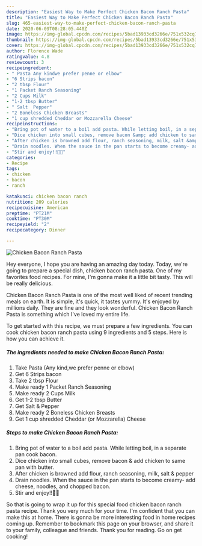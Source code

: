```yaml
---
description: "Easiest Way to Make Perfect Chicken Bacon Ranch Pasta"
title: "Easiest Way to Make Perfect Chicken Bacon Ranch Pasta"
slug: 465-easiest-way-to-make-perfect-chicken-bacon-ranch-pasta
date: 2020-06-09T08:28:05.440Z
image: https://img-global.cpcdn.com/recipes/5bad13933cd3266e/751x532cq70/chicken-bacon-ranch-pasta-recipe-main-photo.jpg
thumbnail: https://img-global.cpcdn.com/recipes/5bad13933cd3266e/751x532cq70/chicken-bacon-ranch-pasta-recipe-main-photo.jpg
cover: https://img-global.cpcdn.com/recipes/5bad13933cd3266e/751x532cq70/chicken-bacon-ranch-pasta-recipe-main-photo.jpg
author: Florence Wade
ratingvalue: 4.8
reviewcount: 3
recipeingredient:
- " Pasta Any kindwe prefer penne or elbow"
- "6 Strips bacon"
- "2 tbsp Flour"
- "1 Packet Ranch Seasoning"
- "2 Cups Milk"
- "1-2 tbsp Butter"
- " Salt  Pepper"
- "2 Boneless Chicken Breasts"
- "1 cup shredded Cheddar or Mozzarella Cheese"
recipeinstructions:
- "Bring pot of water to a boil add pasta. While letting boil, in a separate pan cook bacon."
- "Dice chicken into small cubes, remove bacon &amp; add chicken to same pan with butter."
- "After chicken is browned add flour, ranch seasoning, milk, salt &amp; pepper"
- "Drain noodles. When the sauce in the pan starts to become creamy- add cheese, noodles, and chopped bacon."
- "Stir and enjoy!!🙌🏻"
categories:
- Recipe
tags:
- chicken
- bacon
- ranch

katakunci: chicken bacon ranch 
nutrition: 209 calories
recipecuisine: American
preptime: "PT21M"
cooktime: "PT30M"
recipeyield: "2"
recipecategory: Dinner

---
```



![Chicken Bacon Ranch Pasta](https://img-global.cpcdn.com/recipes/5bad13933cd3266e/751x532cq70/chicken-bacon-ranch-pasta-recipe-main-photo.jpg)

Hey everyone, I hope you are having an amazing day today. Today, we're going to prepare a special dish, chicken bacon ranch pasta. One of my favorites food recipes. For mine, I'm gonna make it a little bit tasty. This will be really delicious.



Chicken Bacon Ranch Pasta is one of the most well liked of recent trending meals on earth. It is simple, it's quick, it tastes yummy. It's enjoyed by millions daily. They are fine and they look wonderful. Chicken Bacon Ranch Pasta is something which I've loved my entire life.


To get started with this recipe, we must prepare a few ingredients. You can cook chicken bacon ranch pasta using 9 ingredients and 5 steps. Here is how you can achieve it.

<!--inarticleads1-->

##### The ingredients needed to make Chicken Bacon Ranch Pasta:

1. Take  Pasta (Any kind,we prefer penne or elbow)
1. Get 6 Strips bacon
1. Take 2 tbsp Flour
1. Make ready 1 Packet Ranch Seasoning
1. Make ready 2 Cups Milk
1. Get 1-2 tbsp Butter
1. Get  Salt &amp; Pepper
1. Make ready 2 Boneless Chicken Breasts
1. Get 1 cup shredded Cheddar (or Mozzarella) Cheese




<!--inarticleads2-->

##### Steps to make Chicken Bacon Ranch Pasta:

1. Bring pot of water to a boil add pasta. While letting boil, in a separate pan cook bacon.
1. Dice chicken into small cubes, remove bacon &amp; add chicken to same pan with butter.
1. After chicken is browned add flour, ranch seasoning, milk, salt &amp; pepper
1. Drain noodles. When the sauce in the pan starts to become creamy- add cheese, noodles, and chopped bacon.
1. Stir and enjoy!!🙌🏻




So that is going to wrap it up for this special food chicken bacon ranch pasta recipe. Thank you very much for your time. I'm confident that you can make this at home. There is gonna be more interesting food in home recipes coming up. Remember to bookmark this page on your browser, and share it to your family, colleague and friends. Thank you for reading. Go on get cooking!
